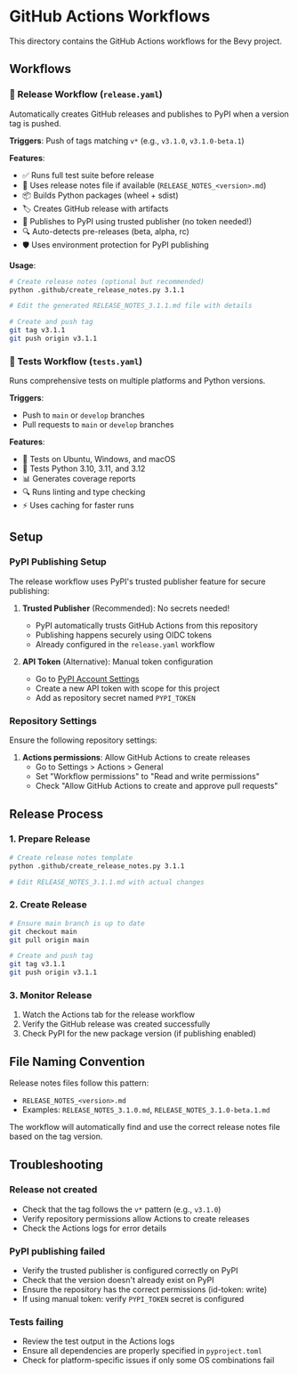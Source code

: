 # GitHub Actions Workflows

This directory contains the GitHub Actions workflows for the Bevy project.

## Workflows

### 🚀 Release Workflow (`release.yaml`)

Automatically creates GitHub releases and publishes to PyPI when a version tag is pushed.

**Triggers**: Push of tags matching `v*` (e.g., `v3.1.0`, `v3.1.0-beta.1`)

**Features**:
- ✅ Runs full test suite before release
- 📝 Uses release notes file if available (`RELEASE_NOTES_<version>.md`)
- 📦 Builds Python packages (wheel + sdist)
- 🏷️ Creates GitHub release with artifacts
- 🐍 Publishes to PyPI using trusted publisher (no token needed!)
- 🔍 Auto-detects pre-releases (beta, alpha, rc)
- 🛡️ Uses environment protection for PyPI publishing

**Usage**:
```bash
# Create release notes (optional but recommended)
python .github/create_release_notes.py 3.1.1

# Edit the generated RELEASE_NOTES_3.1.1.md file with details

# Create and push tag
git tag v3.1.1
git push origin v3.1.1
```

### 🧪 Tests Workflow (`tests.yaml`)

Runs comprehensive tests on multiple platforms and Python versions.

**Triggers**: 
- Push to `main` or `develop` branches
- Pull requests to `main` or `develop` branches

**Features**:
- 🔄 Tests on Ubuntu, Windows, and macOS
- 🐍 Tests Python 3.10, 3.11, and 3.12
- 📊 Generates coverage reports
- 🔍 Runs linting and type checking
- ⚡ Uses caching for faster runs

## Setup

### PyPI Publishing Setup

The release workflow uses PyPI's trusted publisher feature for secure publishing:

1. **Trusted Publisher** (Recommended): No secrets needed!
   - PyPI automatically trusts GitHub Actions from this repository
   - Publishing happens securely using OIDC tokens
   - Already configured in the `release.yaml` workflow

2. **API Token** (Alternative): Manual token configuration
   - Go to [PyPI Account Settings](https://pypi.org/manage/account/token/)
   - Create a new API token with scope for this project
   - Add as repository secret named `PYPI_TOKEN`

### Repository Settings

Ensure the following repository settings:

1. **Actions permissions**: Allow GitHub Actions to create releases
   - Go to Settings > Actions > General
   - Set "Workflow permissions" to "Read and write permissions"
   - Check "Allow GitHub Actions to create and approve pull requests"

## Release Process

### 1. Prepare Release

```bash
# Create release notes template
python .github/create_release_notes.py 3.1.1

# Edit RELEASE_NOTES_3.1.1.md with actual changes
```

### 2. Create Release

```bash
# Ensure main branch is up to date
git checkout main
git pull origin main

# Create and push tag
git tag v3.1.1
git push origin v3.1.1
```

### 3. Monitor Release

1. Watch the Actions tab for the release workflow
2. Verify the GitHub release was created successfully
3. Check PyPI for the new package version (if publishing enabled)

## File Naming Convention

Release notes files follow this pattern:
- `RELEASE_NOTES_<version>.md`
- Examples: `RELEASE_NOTES_3.1.0.md`, `RELEASE_NOTES_3.1.0-beta.1.md`

The workflow will automatically find and use the correct release notes file based on the tag version.

## Troubleshooting

### Release not created
- Check that the tag follows the `v*` pattern (e.g., `v3.1.0`)
- Verify repository permissions allow Actions to create releases
- Check the Actions logs for error details

### PyPI publishing failed
- Verify the trusted publisher is configured correctly on PyPI
- Check that the version doesn't already exist on PyPI
- Ensure the repository has the correct permissions (id-token: write)
- If using manual token: verify `PYPI_TOKEN` secret is configured

### Tests failing
- Review the test output in the Actions logs
- Ensure all dependencies are properly specified in `pyproject.toml`
- Check for platform-specific issues if only some OS combinations fail
